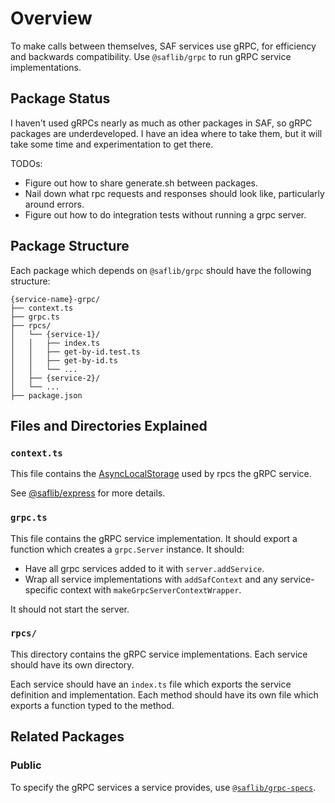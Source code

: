 # Overview

To make calls between themselves, SAF services use gRPC, for efficiency and backwards compatibility. Use `@saflib/grpc` to run gRPC service implementations.

## Package Status

I haven't used gRPCs nearly as much as other packages in SAF, so gRPC packages are underdeveloped. I have an idea where to take them, but it will take some time and experimentation to get there.

TODOs:

- Figure out how to share generate.sh between packages.
- Nail down what rpc requests and responses should look like, particularly around errors.
- Figure out how to do integration tests without running a grpc server.

## Package Structure

Each package which depends on `@saflib/grpc` should have the following structure:

```
{service-name}-grpc/
├── context.ts
├── grpc.ts
├── rpcs/
│   └── {service-1}/
│   │   ├── index.ts
│   │   ├── get-by-id.test.ts
│   │   ├── get-by-id.ts
│   │   └── ...
│   ├── {service-2}/
│   └── ...
├── package.json
```

## Files and Directories Explained

### `context.ts`

This file contains the [AsyncLocalStorage](https://nodejs.org/api/async_context.html#asynclocalstorageenterwithstore) used by rpcs the gRPC service.

See [@saflib/express](../express/docs/01-overview.md#contextts) for more details.

### `grpc.ts`

This file contains the gRPC service implementation. It should export a function which creates a `grpc.Server` instance. It should:

- Have all grpc services added to it with `server.addService`.
- Wrap all service implementations with `addSafContext` and any service-specific context with `makeGrpcServerContextWrapper`.

It should not start the server.

### `rpcs/`

This directory contains the gRPC service implementations. Each service should have its own directory.

Each service should have an `index.ts` file which exports the service definition and implementation. Each method should have its own file which exports a function typed to the method.

## Related Packages

### Public

To specify the gRPC services a service provides, use [`@saflib/grpc-specs`](../../grpc-specs/docs/overview.md).
